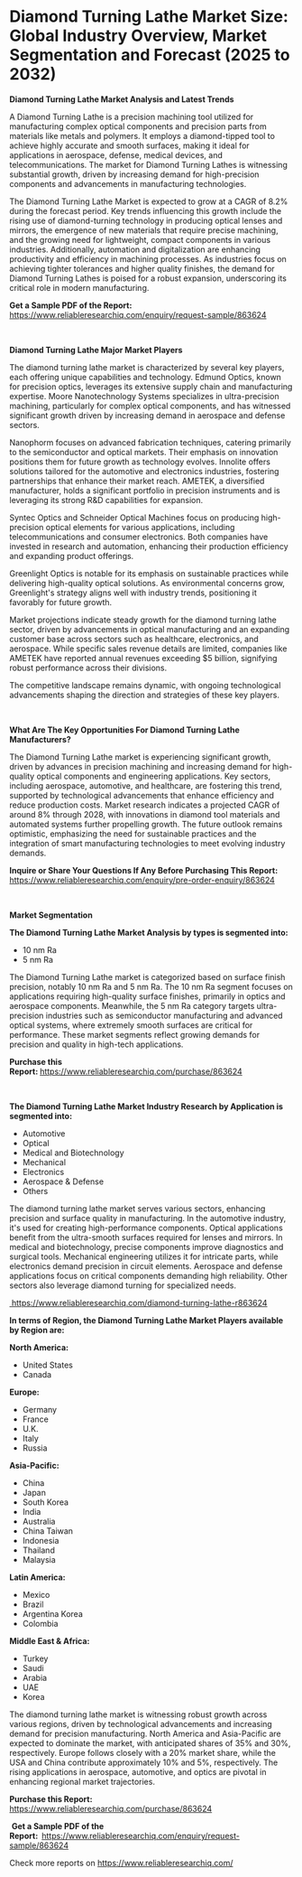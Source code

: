 <p><h1>Diamond Turning Lathe Market Size: Global Industry Overview, Market Segmentation and Forecast (2025 to 2032)</h1></p><p><strong>Diamond Turning Lathe Market Analysis and Latest Trends</strong></p>
<p><p>A Diamond Turning Lathe is a precision machining tool utilized for manufacturing complex optical components and precision parts from materials like metals and polymers. It employs a diamond-tipped tool to achieve highly accurate and smooth surfaces, making it ideal for applications in aerospace, defense, medical devices, and telecommunications. The market for Diamond Turning Lathes is witnessing substantial growth, driven by increasing demand for high-precision components and advancements in manufacturing technologies.</p><p>The Diamond Turning Lathe Market is expected to grow at a CAGR of 8.2% during the forecast period. Key trends influencing this growth include the rising use of diamond-turning technology in producing optical lenses and mirrors, the emergence of new materials that require precise machining, and the growing need for lightweight, compact components in various industries. Additionally, automation and digitalization are enhancing productivity and efficiency in machining processes. As industries focus on achieving tighter tolerances and higher quality finishes, the demand for Diamond Turning Lathes is poised for a robust expansion, underscoring its critical role in modern manufacturing.</p></p>
<p><strong>Get a Sample PDF of the Report:&nbsp;</strong> <a href="https://www.reliableresearchiq.com/enquiry/request-sample/863624?utm_campaign=2188&utm_medium=2&utm_source=Github&utm_content=ia&utm_term=20022025&utm_id=diamond-turning-lathe">https://www.reliableresearchiq.com/enquiry/request-sample/863624</a></p>
<p>&nbsp;</p>
<p><strong>Diamond Turning Lathe Major Market Players</strong></p>
<p><p>The diamond turning lathe market is characterized by several key players, each offering unique capabilities and technology. Edmund Optics, known for precision optics, leverages its extensive supply chain and manufacturing expertise. Moore Nanotechnology Systems specializes in ultra-precision machining, particularly for complex optical components, and has witnessed significant growth driven by increasing demand in aerospace and defense sectors.</p><p>Nanophorm focuses on advanced fabrication techniques, catering primarily to the semiconductor and optical markets. Their emphasis on innovation positions them for future growth as technology evolves. Innolite offers solutions tailored for the automotive and electronics industries, fostering partnerships that enhance their market reach. AMETEK, a diversified manufacturer, holds a significant portfolio in precision instruments and is leveraging its strong R&D capabilities for expansion.</p><p>Syntec Optics and Schneider Optical Machines focus on producing high-precision optical elements for various applications, including telecommunications and consumer electronics. Both companies have invested in research and automation, enhancing their production efficiency and expanding product offerings.</p><p>Greenlight Optics is notable for its emphasis on sustainable practices while delivering high-quality optical solutions. As environmental concerns grow, Greenlight's strategy aligns well with industry trends, positioning it favorably for future growth.</p><p>Market projections indicate steady growth for the diamond turning lathe sector, driven by advancements in optical manufacturing and an expanding customer base across sectors such as healthcare, electronics, and aerospace. While specific sales revenue details are limited, companies like AMETEK have reported annual revenues exceeding $5 billion, signifying robust performance across their divisions.</p><p>The competitive landscape remains dynamic, with ongoing technological advancements shaping the direction and strategies of these key players.</p></p>
<p>&nbsp;</p>
<p><strong>What Are The Key Opportunities For Diamond Turning Lathe Manufacturers?</strong></p>
<p><p>The Diamond Turning Lathe market is experiencing significant growth, driven by advances in precision machining and increasing demand for high-quality optical components and engineering applications. Key sectors, including aerospace, automotive, and healthcare, are fostering this trend, supported by technological advancements that enhance efficiency and reduce production costs. Market research indicates a projected CAGR of around 8% through 2028, with innovations in diamond tool materials and automated systems further propelling growth. The future outlook remains optimistic, emphasizing the need for sustainable practices and the integration of smart manufacturing technologies to meet evolving industry demands.</p></p>
<p><strong>Inquire or Share Your Questions If Any Before Purchasing This Report:</strong> <a href="https://www.reliableresearchiq.com/enquiry/pre-order-enquiry/863624?utm_campaign=2188&utm_medium=2&utm_source=Github&utm_content=ia&utm_term=20022025&utm_id=diamond-turning-lathe">https://www.reliableresearchiq.com/enquiry/pre-order-enquiry/863624</a></p>
<p>&nbsp;</p>
<p><strong>Market Segmentation</strong></p>
<p><strong>The Diamond Turning Lathe Market Analysis by types is segmented into:</strong></p>
<p><ul><li>10 nm Ra</li><li>5 nm Ra</li></ul></p>
<p><p>The Diamond Turning Lathe market is categorized based on surface finish precision, notably 10 nm Ra and 5 nm Ra. The 10 nm Ra segment focuses on applications requiring high-quality surface finishes, primarily in optics and aerospace components. Meanwhile, the 5 nm Ra category targets ultra-precision industries such as semiconductor manufacturing and advanced optical systems, where extremely smooth surfaces are critical for performance. These market segments reflect growing demands for precision and quality in high-tech applications.</p></p>
<p><strong>Purchase this Report:&nbsp;</strong><a href="https://www.reliableresearchiq.com/purchase/863624?utm_campaign=2188&utm_medium=2&utm_source=Github&utm_content=ia&utm_term=20022025&utm_id=diamond-turning-lathe">https://www.reliableresearchiq.com/purchase/863624</a></p>
<p>&nbsp;</p>
<p><strong>The Diamond Turning Lathe Market Industry Research by Application is segmented into:</strong></p>
<p><ul><li>Automotive</li><li>Optical</li><li>Medical and Biotechnology</li><li>Mechanical</li><li>Electronics</li><li>Aerospace & Defense</li><li>Others</li></ul></p>
<p><p>The diamond turning lathe market serves various sectors, enhancing precision and surface quality in manufacturing. In the automotive industry, it's used for creating high-performance components. Optical applications benefit from the ultra-smooth surfaces required for lenses and mirrors. In medical and biotechnology, precise components improve diagnostics and surgical tools. Mechanical engineering utilizes it for intricate parts, while electronics demand precision in circuit elements. Aerospace and defense applications focus on critical components demanding high reliability. Other sectors also leverage diamond turning for specialized needs.</p></p>
<p><a href="https://www.reliableresearchiq.com/diamond-turning-lathe-r863624?utm_campaign=2188&utm_medium=2&utm_source=Github&utm_content=ia&utm_term=20022025&utm_id=diamond-turning-lathe">&nbsp;https://www.reliableresearchiq.com/diamond-turning-lathe-r863624</a></p>
<p><strong>In terms of Region, the Diamond Turning Lathe Market Players available by Region are:</strong></p>
<p>
    <p> <strong> North America: </strong>
        <ul>
            <li>United States</li>
            <li>Canada</li>
        </ul>
        </p> 
    <p> <strong> Europe: </strong>
        <ul>
            <li>Germany</li>
            <li>France</li>
            <li>U.K.</li>
            <li>Italy</li>
            <li>Russia</li>
        </ul>
        </p> 
    <p> <strong> Asia-Pacific: </strong>
        <ul>
            <li>China</li>
            <li>Japan</li>
            <li>South Korea</li>
            <li>India</li>
            <li>Australia</li>
            <li>China Taiwan</li>
            <li>Indonesia</li>
            <li>Thailand</li>
            <li>Malaysia</li>
        </ul>
        </p> 
    <p> <strong> Latin America: </strong>
        <ul>
            <li>Mexico</li>
            <li>Brazil</li>
            <li>Argentina Korea</li>
            <li>Colombia</li>
        </ul>
        </p> 
    <p> <strong> Middle East & Africa: </strong>
        <ul>
            <li>Turkey</li>
            <li>Saudi</li>
            <li>Arabia</li>
            <li>UAE</li>
            <li>Korea</li>
        </ul>
    </p>
    </p>
<p><p>The diamond turning lathe market is witnessing robust growth across various regions, driven by technological advancements and increasing demand for precision manufacturing. North America and Asia-Pacific are expected to dominate the market, with anticipated shares of 35% and 30%, respectively. Europe follows closely with a 20% market share, while the USA and China contribute approximately 10% and 5%, respectively. The rising applications in aerospace, automotive, and optics are pivotal in enhancing regional market trajectories.</p></p>
<p><strong>Purchase this Report: </strong><a href="https://www.reliableresearchiq.com/purchase/863624?utm_campaign=2188&utm_medium=2&utm_source=Github&utm_content=ia&utm_term=20022025&utm_id=diamond-turning-lathe">https://www.reliableresearchiq.com/purchase/863624</a></p>
<p>&nbsp;<strong>Get a Sample PDF of the Report:&nbsp;&nbsp;</strong><a href="https://www.reliableresearchiq.com/enquiry/request-sample/863624?utm_campaign=2188&utm_medium=2&utm_source=Github&utm_content=ia&utm_term=20022025&utm_id=diamond-turning-lathe">https://www.reliableresearchiq.com/enquiry/request-sample/863624</a></p>
<p><strong></strong></p>
<p>Check more reports on <a href="https://www.reliableresearchiq.com/?utm_campaign=2188&utm_medium=2&utm_source=Github&utm_content=ia&utm_term=20022025&utm_id=diamond-turning-lathe">https://www.reliableresearchiq.com/</a></p>
